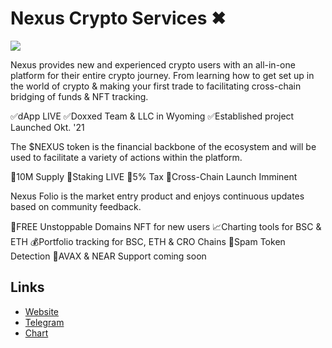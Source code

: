 
# Nexus Crypto Services ✖

[![](https://files.catbox.moe/ylp1ce.jpg)](https://files.catbox.moe/a0wlkl.mp4)

Nexus provides new and experienced crypto users with an all-in-one platform for their entire crypto journey. From learning how to get set up in the world of crypto & making your first trade to facilitating cross-chain bridging of funds & NFT tracking.

✅dApp LIVE
✅Doxxed Team & LLC in Wyoming
✅Established project Launched Okt. '21

The $NEXUS token is the financial backbone of the ecosystem and will be used to facilitate a variety of actions within the platform.

🚀10M Supply
🚀Staking LIVE
🚀5% Tax
🚀Cross-Chain Launch Imminent

Nexus Folio is the market entry product and enjoys continuous updates based on community feedback.

🤑FREE Unstoppable Domains NFT for new users
📈Charting tools for BSC & ETH
💰Portfolio tracking for BSC, ETH & CRO Chains
🚨Spam Token Detection
🚀AVAX & NEAR Support coming soon

## Links
- [Website](https://www.nexuscrypto.com)
- [Telegram](https://t.me/nexuscryptosvc)
- [Chart](https://app.nexuscrypto.com/token/bsc/0x201Ec81532FcA95fbb45204d6764d1a9Eed08856)